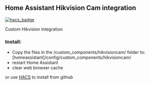 ## Home Assistant Hikvision Cam integration
[![hacs_badge](https://img.shields.io/badge/HACS-Default-orange.svg)](https://github.com/custom-components/hacs)

Custom Hikvision integration

### Install:
- Copy the files in the /custom_components/hikvisioncam/ folder to: [homeassistant]/config/custom_components/hikvisioncam/
- restart Home Assistant
- clear web browser cache

or use <a href="https://hacs.xyz/">HACS</a> to install from github